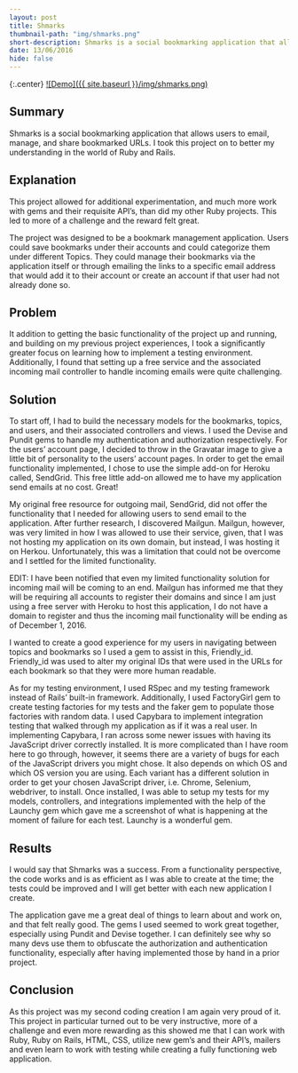 ```yaml
---
layout: post
title: Shmarks
thumbnail-path: "img/shmarks.png"
short-description: Shmarks is a social bookmarking application that allows users to email, manage and share bookmarked URLs.
date: 13/06/2016
hide: false
---
```


{:.center}
[![Demo]({{ site.baseurl }}/img/shmarks.png)](https://quiet-plains-42389.herokuapp.com/)

## Summary

Shmarks is a social bookmarking application that allows users to email, manage, and share bookmarked URLs. I took this project on to better my understanding in the world of Ruby and Rails.

## Explanation

This project allowed for additional experimentation, and much more work with gems and their requisite API’s, than did my other Ruby projects. This led to more of a challenge and the reward felt great.

The project was designed to be a bookmark management application. Users could save bookmarks under their accounts and could categorize them under different Topics. They could manage their bookmarks via the application itself or through emailing the links to a specific email address that would add it to their account or create an account if that user had not already done so.

## Problem

It addition to getting the basic functionality of the project up and running, and building on my previous project experiences, I took a significantly greater focus on learning how to implement a testing environment.
Additionally, I found that setting up a free service and the associated incoming mail controller to handle incoming emails were quite challenging.

## Solution

To start off, I had to build the necessary models for the bookmarks, topics, and users, and their associated controllers and views. I used the Devise and Pundit gems to handle my authentication and authorization respectively. For the users’ account page, I decided to throw in the Gravatar image to give a little bit of personality to the users’ account pages. In order to get the email functionality implemented, I chose to use the simple add-on for Heroku called, SendGrid. This free little add-on allowed me to have my application send emails at no cost. Great!

My original free resource for outgoing mail, SendGrid, did not offer the functionality that I needed for allowing users to send email to the application. After further research, I discovered Mailgun. Mailgun, however, was very limited in how I was allowed to use their service, given, that I was not hosting my application on its own domain, but instead, I was hosting it on Herkou. Unfortunately, this was a limitation that could not be overcome and I settled for the limited functionality.

EDIT: I have been notified that even my limited functionality solution for incoming mail will be coming to an end. Mailgun has informed me that they will be requiring all accounts to register their domains and since I am just using a free server with Heroku to host this application, I do not have a domain to register and thus the incoming mail functionality will be ending as of December 1, 2016.

I wanted to create a good experience for my users in navigating between topics and bookmarks so I used a gem to assist in this, Friendly_id. Friendly_id was used to alter my original IDs that were used in the URLs for each bookmark so that they were more human readable.

As for my testing environment, I used RSpec and my testing framework instead of Rails’ built-in framework. Additionally, I used FactoryGirl gem to create testing factories for my tests and the faker gem to populate those factories with random data. I used Capybara to implement integration testing that walked through my application as if it was a real user. In implementing Capybara, I ran across some newer issues with having its JavaScript driver correctly installed. It is more complicated than I have room here to go through, however, it seems there are a variety of bugs for each of the JavaScript drivers you might chose. It also depends on which OS and which OS version you are using. Each variant has a different solution in order to get your chosen JavaScript driver, i.e. Chrome, Selenium, webdriver, to install. Once installed, I was able to setup my tests for my models, controllers, and integrations implemented with the help of the Launchy gem which gave me a screenshot of what is happening at the moment of failure for each test. Launchy is a wonderful gem.

## Results

I would say that Shmarks was a success. From a functionality perspective, the code works and is as efficient as I was able to create at the time; the tests could be improved and I will get better with each new application I create.

The application gave me a great deal of things to learn about and work on, and that felt really good. The gems I used seemed to work great together, especially using Pundit and Devise together. I can definitely see why so many devs use them to obfuscate the authorization and authentication functionality, especially after having implemented those by hand in a prior project.

## Conclusion

As this project was my second coding creation I am again very proud of it. This project in particular turned out to be very instructive, more of a challenge and even more rewarding as this showed me that I can work with Ruby, Ruby on Rails, HTML, CSS, utilize new gem’s and their API’s, mailers and even learn to work with testing while creating a fully functioning web application.
